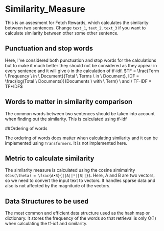 # Similarity_Measure

This is an assesment for Fetch Rewards, which calculates the similarity between two sentences. Change `text_1`, `text_2`, `text_3` if you want to calculate similarity between other some other sentence.  

## Punctuation and stop words

Here, I've considered both punctuation and stop words for the calculations but to make it much better they should not be considered as they appear in every sentence and it will give `0` in the calculation of tf-idf. $TF = \frac{Term \ Frequency \ in \ Document}{Total \ Terms \ in \ Document}, IDF = \frac{log(Total \ Documents)}{Documents \ with \ Term} \ and \ TF-IDF = TF*IDF$

## Words to matter in similarity comparison 
The common words between two sentences should be taken into account when finding out the similarity. This is calculated using tf-idf

##Ordering of words

The ordering of words does matter when calculating similarity and it can be implemented using `Transformers`. It is not implemented here.

## Metric to calculate similarity

The similarity measure is calculated using the cosine simimalrity `$Cos(\theta) = \frac{A•B}{||A||*||B||}$`. Here, A and B are two vectors, so we need to convert the input text to vectors. It handles sparse data and also is not affected by the magnitude of the vectors.

## Data Structures to be used

The most common and efficient data structure used as the hash map or dictionary. It stores the frequency of the words so that retrieval is only O(1) when calculating the tf-idf and similarity.




